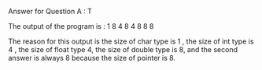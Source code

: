 Answer for Question A : T

The output of the program is :
1 8
4 8
4 8
8 8

The reason for this output is the size of char type is 1 , the size of int type is 4 , the size of float type 4, the size of double type is 8, and the second answer is always 8 because the size of pointer is 8.

